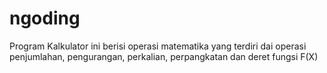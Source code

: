 # ngoding
Program Kalkulator ini berisi operasi matematika yang terdiri dai operasi penjumlahan, pengurangan, perkalian, perpangkatan dan deret fungsi F(X)
